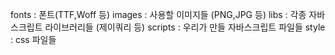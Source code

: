 fonts : 폰트(TTF,Woff 등)
images : 사용할 이미지들 (PNG,JPG 등)
libs : 각종 자바스크립트 라이브러리들 (제이쿼리 등)
scripts : 우리가 만들 자바스크립트 파일들
style : css 파일들